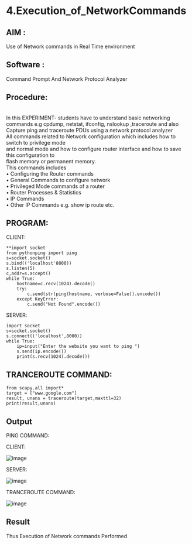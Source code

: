 # 4.Execution_of_NetworkCommands

## AIM :
Use of Network commands in Real Time environment
## Software :
Command Prompt And Network Protocol Analyzer
## Procedure:
<BR>
In this EXPERIMENT- students have to understand basic networking commands e.g cpdump, netstat, ifconfig, nslookup ,traceroute and also Capture ping and traceroute PDUs using a network protocol analyzer 
<BR>
All commands related to Network configuration which includes how to switch to privilege mode
<BR>
and normal mode and how to configure router interface and how to save this configuration to
<BR>
flash memory or permanent memory.
<BR>
This commands includes
<BR>
• Configuring the Router commands
<BR>
• General Commands to configure network
<BR>
• Privileged Mode commands of a router 
<BR>
• Router Processes & Statistics
<BR>
• IP Commands
<BR>
• Other IP Commands e.g. show ip route etc.
<BR>

## PROGRAM:

CLIENT:

```
**import socket 
from pythonping import ping 
s=socket.socket() 
s.bind(('localhost'8000)) 
s.listen(5) 
c,addr=s.accept() 
while True: 
    hostname=c.recv(1024).decode() 
    try: 
        c.send(str(ping(hostname, verbose=False)).encode()) 
    except KeyError: 
        c.send("Not Found".encode())
``` 
SERVER:
```
import socket 
s=socket.socket() 
s.connect(('localhost',8000)) 
while True: 
    ip=input("Enter the website you want to ping ") 
    s.send(ip.encode()) 
    print(s.recv(1024).decode())
```
## TRANCEROUTE COMMAND:
```
from scapy.all import* 
target = ["www.google.com"] 
result, unans = traceroute(target,maxttl=32) 
print(result,unans)
```
## Output

PING COMMAND:

CLIENT:

![image](https://github.com/23006823/4.Execution_of_NetworkCommends/assets/138971409/f0224205-b5cd-495b-ab42-41d94d90a366)


SERVER:

![image](https://github.com/23006823/4.Execution_of_NetworkCommends/assets/138971409/0f68ff71-ae05-4ecf-88cb-1460f7a65abe)

TRANCEROUTE COMMAND:

![image](https://github.com/23006823/4.Execution_of_NetworkCommends/assets/138971409/df583ff1-736c-4fb2-8128-e42e18e4caf8)

## Result
Thus Execution of Network commands Performed 
